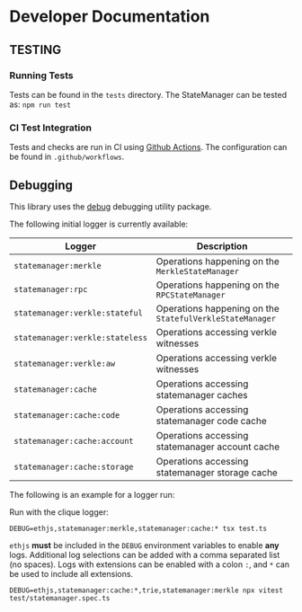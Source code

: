 # Developer Documentation

## TESTING

### Running Tests

Tests can be found in the `tests` directory. The StateManager can be tested as:
`npm run test`

### CI Test Integration

Tests and checks are run in CI using [Github Actions](https://github.com/ethereumjs/ethereumjs-monorepo/actions). The configuration can be found in `.github/workflows`.

## Debugging

This library uses the [debug](https://github.com/visionmedia/debug) debugging utility package.

The following initial logger is currently available:

| Logger                          | Description                                              |
| ------------------------------- | -------------------------------------------------------- |
| `statemanager:merkle`           | Operations happening on the `MerkleStateManager`         |
| `statemanager:rpc`              | Operations happening on the `RPCStateManager`            |
| `statemanager:verkle:stateful`  | Operations happening on the `StatefulVerkleStateManager` |
| `statemanager:verkle:stateless` | Operations accessing verkle witnesses                    |
| `statemanager:verkle:aw`        | Operations accessing verkle witnesses                    |
| `statemanager:cache`            | Operations accessing statemanager caches                 |
| `statemanager:cache:code`       | Operations accessing statemanager code cache             |
| `statemanager:cache:account`    | Operations accessing statemanager account cache          |
| `statemanager:cache:storage`    | Operations accessing statemanager storage cache          |

The following is an example for a logger run:

Run with the clique logger:

```shell
DEBUG=ethjs,statemanager:merkle,statemanager:cache:* tsx test.ts
```

`ethjs` **must** be included in the `DEBUG` environment variables to enable **any** logs.
Additional log selections can be added with a comma separated list (no spaces). Logs with extensions can be enabled with a colon `:`, and `*` can be used to include all extensions.

`DEBUG=ethjs,statemanager:cache:*,trie,statemanager:merkle npx vitest test/statemanager.spec.ts`

